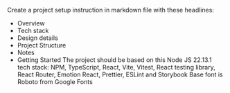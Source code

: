 Create a project setup instruction in markdown file with these headlines:
- Overview
- Tech stack
- Design details
- Project Structure
- Notes
- Getting Started
The project should be based on this Node JS 22.13.1 tech stack:
NPM, TypeScript, React, Vite, Vitest, React testing library, React Router, Emotion React, Prettier, ESLint and Storybook
Base font is Roboto from Google Fonts

